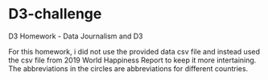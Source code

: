 # D3-challenge
D3 Homework - Data Journalism and D3

For this homework, i did not use the provided data csv file and instead used the csv file from 2019 World Happiness Report to keep it more intertaining. The abbreviations in the circles are abbreviations for different countries.

